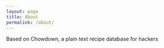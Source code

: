 ```yaml
---
layout: page
title: About
permalink: /about/
---
```


Based on Chowdown, a plain text recipe database for hackers
